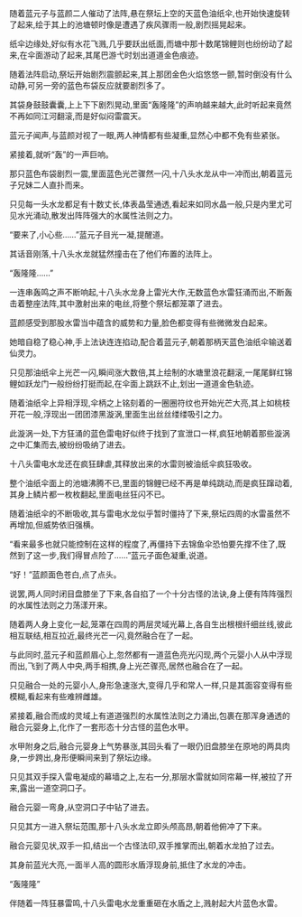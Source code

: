 
随着蓝元子与蓝颜二人催动了法阵,悬在祭坛上空的天蓝色油纸伞,也开始快速旋转了起来,绘于其上的池塘顿时像是遭遇了疾风骤雨一般,剧烈摇晃起来。

纸伞边缘处,好似有水花飞溅,几乎要跃出纸面,而塘中那十数尾锦鲤则也纷纷动了起来,在伞面游动了起来,其尾巴游弋时划出道道金色痕迹。

随着法阵启动,祭坛开始剧烈震颤起来,其上那团金色火焰悠悠一颤,暂时倒没有什么动静,可另一旁的蓝色布袋反应就要剧烈多了。

其袋身鼓鼓囊囊,上上下下剧烈晃动,里面“轰隆隆”的声响越来越大,此时听起来竟然不再如同江河翻滚,而是好似闷雷震天。

蓝元子闻声,与蓝颜对视了一眼,两人神情都有些凝重,显然心中都不免有些紧张。

紧接着,就听“轰”的一声巨响。

那只蓝色布袋剧烈一震,里面蓝色光芒骤然一闪,十八头水龙从中一冲而出,朝着蓝元子兄妹二人直扑而来。

只见每一头水龙都足有十数丈长,体表晶莹通透,看起来如同水晶一般,只是内里尤可见水光涌动,散发出阵阵强大的水属性法则之力。

“要来了,小心些……”蓝元子目光一凝,提醒道。

其话音刚落,十八头水龙就猛然撞击在了他们布置的法阵上。

“轰隆隆……”

一连串轰鸣之声不断响起,十八头水龙身上雷光大作,无数蓝色水雷狂涌而出,不断轰击着整座法阵,其中激射出来的电丝,将整个祭坛都笼罩了进去。

蓝颜感受到那股水雷当中蕴含的威势和力量,脸色都变得有些微微发白起来。

她暗自稳了稳心神,手上法诀连连掐动,配合着蓝元子,朝着那柄天蓝色油纸伞输送着仙灵力。

只见那油纸伞上光芒一闪,瞬间涨大数倍,其上绘制的水塘里浪花翻滚,一尾尾鲜红锦鲤如跃龙门一般纷纷打挺而起,在伞面上跳跃不止,划出一道道金色轨迹。

随着油纸伞上异相浮现,伞柄之上铭刻着的一圈圈符纹也开始光芒大亮,其上如桃枝开花一般,浮现出一团团漆黑漩涡,里面生出丝丝缕缕吸引之力。

此漩涡一处,下方狂涌的蓝色雷电好似终于找到了宣泄口一样,疯狂地朝着那些漩涡之中汇集而去,被纷纷吸纳了进去。

十八头雷电水龙还在疯狂肆虐,其释放出来的水雷则被油纸伞疯狂吸收。

整个油纸伞面上的池塘沸腾不已,里面的锦鲤已经不再是单纯跳动,而是疯狂蹿动着,其身上鳞片都一枚枚翻起,里面电丝狂闪不已。

随着油纸伞的不断吸收,其与雷电水龙似乎暂时僵持了下来,祭坛四周的水雷虽然不再增加,但威势依旧强横。

“看来最多也就只能控制在这样的程度了,再僵持下去锦鱼伞恐怕要先撑不住了,既然到了这一步,我们得冒点险了……”蓝元子面色凝重,说道。

“好！”蓝颜面色苍白,点了点头。

说罢,两人同时闭目盘膝坐了下来,各自掐了一个十分古怪的法诀,身上便有阵阵强烈的水属性法则之力荡漾开来。

随着两人身上变化一起,笼罩在四周的两层灵域光幕上,各自生出根根纤细丝线,彼此相互联结,相互拉近,最终光芒一闪,竟然融合在了一起。

与此同时,蓝元子和蓝颜眉心上,忽然都有一道蓝色亮光闪现,两个元婴小人从中浮现而出,飞到了两人中央,两手相携,身上光芒骤亮,居然也融合在了一起。

只见融合一处的元婴小人,身形急速涨大,变得几乎和常人一样,只是其面容变得有些模糊,看起来有些难辨雌雄。

紧接着,融合而成的灵域上有道道强烈的水属性法则之力涌出,包裹在那浑身通透的融合元婴身上,化作了一套形态十分古怪的蓝色水甲。

水甲附身之后,融合元婴身上气势暴涨,其回头看了一眼仍旧盘膝坐在原地的两具肉身,一步跨出,身形便瞬间来到了祭坛边缘。

只见其双手探入雷电凝成的幕墙之上,左右一分,那层水雷就如同帘幕一样,被拉了开来,露出一道空洞口子。

融合元婴一弯身,从空洞口子中钻了进去。

只见其方一进入祭坛范围,那十八头水龙立即头颅高昂,朝着他俯冲了下来。

融合元婴见状,双手一扣,结出一个古怪法印,双手推掌而出,朝着水龙拍了过去。

其身前蓝光大亮,一面半人高的圆形水盾浮现身前,抵住了水龙的冲击。

“轰隆隆”

伴随着一阵狂暴雷鸣,十八头雷电水龙重重砸在水盾之上,溅射起大片蓝色水雷。
